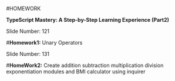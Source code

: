 
#HOMEWORK

**TypeScript Mastery: A Step-by-Step Learning Experience (Part2)**

Slide Number: 121  

#**Homework1:** Unary Operators

Slide Number: 131

#**HomeWork2:**
Create addition subtraction multiplication division exponentiation modules and BMI calculator using inquirer
